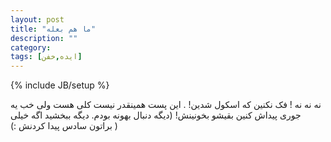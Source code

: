 ```yaml
---
layout: post
title: "ما هم بعله"
description: ""
category: 
tags: [ایده‌,خفن]
---
```

{% include JB/setup %}

<p>
نه نه نه !‌ فک نکنین که اسکول شدین! . این پست همینقدر نیست کلی هست ولی خب یه جوری پیداش کنین بقیشو بخونینش! (دیگه دنبال بهونه بودم. دیگه ببخشید اگه خیلی براتون سادس پیدا کردنش :) )
</p> 

<!-- سلام ! اگر دارید این متن رو میخونید می‌تونید همین الان یا هر وقت خواستید بیاین پیش من و مهمونتون کنم. مهلت اونم بیست و هفت شهریور می‌باشد ... با تشکر -->

